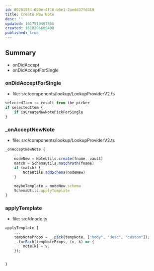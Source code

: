 ```yaml
---
id: 89281554-099e-4f10-b6e1-2aedd37fd419
title: Create New Note
desc: ''
updated: 1617510407555
created: 1610206609498
published: true
---
```



## Summary
- onDidAccept
- onDidAcceptForSingle

### onDidAcceptForSingle
- file: src/components/lookup/LookupProviderV2.ts

```ts
selectedItem := result from the picker
if selectedItem {
    if isCreateNewNotePickForSingle
}
```


### _onAcceptNewNote
- file: src/components/lookup/LookupProviderV2.ts

```ts
_onAcceptNewNote {
    ...
    nodeNew = NoteUtils.create(fname, vault)
    match = SchemaUtils.matchPath(fname)
    if (match) {
        NoteUtils.addSchema(nodeNew)
    }

    maybeTemplate = nodeNew.schema
    SchemaUtils.applyTemplate
}

```

### applyTemplate
- file: src/dnode.ts

```ts
applyTemplate {
    ...
    tempNoteProps = _.pick(tempNote, ["body", "desc", "custom"]);
    _.forEach(tempNoteProps, (v, k) => {
        note[k] = v;
    });


}

```